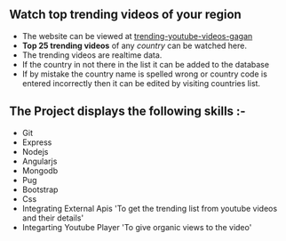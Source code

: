 ## Watch top trending videos of your region
- The website can be viewed at [trending-youtube-videos-gagan](https://trending-youtube-videos-gagan.herokuapp.com/)
- **Top 25 trending videos** of any _country_ can be watched here.
- The trending videos are realtime data.
- If the country in not there in the list it can be added to the database
- If by mistake the country name is spelled wrong or country code is entered incorrectly then it can be edited by visiting countries list.

## The Project displays the following skills :-
- Git
- Express
- Nodejs
- Angularjs
- Mongodb
- Pug
- Bootstrap
- Css
- Integrating External Apis 'To get the trending list from youtube videos and their details'
- Integarting Youtube Player 'To give organic views to the video'
